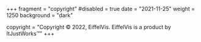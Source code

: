 +++
fragment = "copyright"
#disabled = true
date = "2021-11-25"
weight = 1250
background = "dark"

copyright = "Copyright © 2022, EiffelVis. EiffelVis is a product by ItJustWorks™" 
+++
